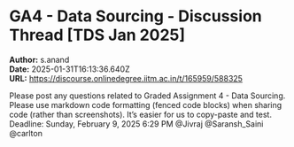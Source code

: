 # GA4 - Data Sourcing - Discussion Thread [TDS Jan 2025]

**Author:** s.anand  
**Date:** 2025-01-31T16:13:36.640Z  
**URL:** https://discourse.onlinedegree.iitm.ac.in/t/165959/588325

Please post any questions related to Graded Assignment 4 - Data Sourcing.
Please use markdown code formatting (fenced code blocks) when sharing code (rather than screenshots). It’s easier for us to copy-paste and test.
Deadline: Sunday, February 9, 2025 6:29 PM
@Jivraj @Saransh_Saini @carlton
